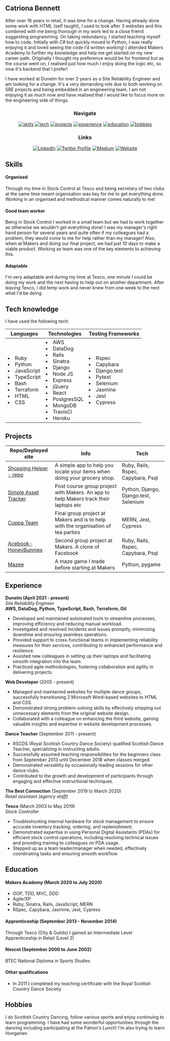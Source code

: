## Catriona Bennett

After over 16 years in retail, it was time for a change. Having already done some work with HTML (self taught), I used to look after 3 websites and this combined with me being thorough in my work led to a close friend suggesting programming. On taking redundancy, I started teaching myself how to code. Initially with C# but quickly moved to Python, I was really enjoying it and loved seeing the code I’d written working! I attended Makers Academy to further my knowledge and help me get started on my new career path. Originally I thought my preference would be for frontend but as the course went on, I realised just how much I enjoy doing the logic etc, so now it's backend that I prefer!

I have worked at Dunelm for over 2 years as a Site Reliability Engineer and am looking for a change. It's a very demanding role due to both working on SRE projects and being embedded in an engineering team. I am not enjoying it as much now and have realised that I would like to focus more on the engineering side of things.

<div align="center">

### Navigate

[![skills](https://img.shields.io/badge/-Skills-blueviolet?style=for-the-badge)](#skills)
[![tech](https://img.shields.io/badge/-Tech_knowledge-blueviolet?style=for-the-badge)](#tech-knowledge)
[![projects](https://img.shields.io/badge/-Projects-blueviolet?style=for-the-badge)](#projects)
[![experience](https://img.shields.io/badge/-Experience-blueviolet?style=for-the-badge)](#experience)
[![education](https://img.shields.io/badge/-Education-blueviolet?style=for-the-badge)](#education)
[![hobbies](https://img.shields.io/badge/-Hobbies-blueviolet?style=for-the-badge)](#hobbies)

### Links

[![LinkedIn](https://img.shields.io/badge/LinkedIn-%232A6AC7?style=for-the-badge&logo=linkedin)](https://www.linkedin.com/in/catriona-bennett-1089b31ab/)
[![Twitter Profile](https://img.shields.io/badge/Twitter-%231DA1F2?style=for-the-badge&logo=twitter&logoColor=white)](https://twitter.com/cmb84scd)
[![Medium](https://img.shields.io/badge/Medium_blog-%2312100E?style=for-the-badge&amp;logo=medium&amp;logoColor=white)](https://medium.com/@cmb84scd)
[![Website](https://img.shields.io/badge/-Website-blue?style=for-the-badge)](https://cmb84scd.github.io/)

</div>

## Skills

#### Organised

Through my time in Stock Control at Tesco and being secretary of two clubs at the same time meant organisation was key for me to get everything done. Working in an organised and methodical manner comes naturally to me!

#### Good team worker

Being in Stock Control I worked in a small team but we had to work together as otherwise we wouldn't get everything done! I was my manager's right hand person for several years and quite often if my colleagues had a problem, they would come to me for help rather than my manager! Also, when at Makers and doing our final project, we had just 10 days to make a viable product. Working as team was one of the key elements to achieving this.

#### Adaptable

I'm very adaptable and during my time at Tesco, one minute I could be doing my work and the next having to help out on another department. After leaving Tesco, I did temp work and never knew from one week to the next what I'd be doing.

## Tech knowledge
I have used the following tech:
<table>
  <thead>
    <tr>
      <th>Languages</th>
      <th>Technologies</th>
      <th>Testing Frameworks</th>
    </tr>
  </thead>
  <tbody>
    <tr>
      <td>
        <li>Ruby</li>
        <li>Python</li>
        <li>JavaScript</li>
        <li>TypeScript</li>
        <li>Bash</li>
        <li>Terraform</li>
        <li>HTML</li>
        <li>CSS</li>
      </td>
      <td>
        <li>AWS</li>
        <li>DataDog</li>
        <li>Rails</li>
        <li>Sinatra</li>
        <li>Django</li>
        <li>Node JS</li>
        <li>Express</li>
        <li>jQuery</li>
        <li>React</li>
        <li>PostgresSQL</li>
        <li>MongoDB</li>
        <li>TravisCI</li>
        <li>Heroku</li>
      </td>
      <td>
        <li>Rspec</li>
        <li>Capybara</li>
        <li>Django.test</li>
        <li>Pytest</li>
        <li>Selenium</li>
        <li>Jasmine</li>
        <li>Jest</li>
        <li>Cypress</li>
      </td>
  </tbody>
</table>

## Projects

| Repo/Deployed site | Info | Tech |
| --- | --- | --- |
| [Shopping Helper - repo](https://github.com/cmb84scd/shopping_helper) | A simple app to help you locate your items when doing your grocery shop. | Ruby, Rails, Rspec, Capybara, Psql |
| [Simple Asset Tracker](https://github.com/makersacademy/simpleassettracker) | Post course group project with Makers. An app to help Makers track their laptops etc | Python, Django, Django.test, Selenium |
| [Cuppa Team](https://github.com/cmb84scd/charity-apr2020) | Final group project at Makers and is to help with the organisation of tea parties | MERN, Jest, Cypress |
| [Acebook-HoneyBunnies](https://github.com/cmb84scd/acebook-HoneyBunnies) | Second group project at Makers. A clone of Facebook | Ruby, Rails, Rspec, Capybara, Psql |
| [Mazee](https://github.com/cmb84scd/Mazee) | A maze game I made before starting at Makers | Python, pygame |

## Experience

**Dunelm (April 2021 - present)**  
*Site Reliability Engineer*  
**AWS, DataDog, Python, TypeScript, Bash, Terraform, Git**
- Developed and maintained automated tools to streamline processes, improving efficiency and reducing manual workload.
- Investigated and resolved incidents and issues promptly, minimizing downtime and ensuring seamless operations.
- Provided support to cross-functional teams in implementing reliability measures for their services, contributing to enhanced performance and resilience.
- Assisted new colleagues in setting up their laptops and facilitating smooth integration into the team.
- Practiced agile methodologies, fostering collaboration and agility in delivering projects.

**Web Developer** (2005 - present)
- Managed and maintained websites for multiple dance groups, successfully transitioning 2 Microsoft Word-based websites to HTML and CSS.
- Demonstrated strong problem-solving skills by effectively stripping out unnecessary elements from the original website design.
- Collaborated with a colleague on enhancing the third website, gaining valuable insights and expertise in website development processes.

**Dance Teacher** (September 2011 - present)
- RSCDS (Royal Scottish Country Dance Society) qualified Scottish Dance Teacher, specializing in instructing adults.
- Successfully assumed teaching responsibilities for the beginners class from September 2013 until December 2018 when classes merged.
- Demonstrated versatility by occasionally leading sessions for other dance clubs.
- Contributed to the growth and development of participants through engaging and effective instructional techniques.

**The Best Connection** (September 2019 to March 2020)    
*Retail assistant (agency staff)*

**Tesco** (March 2003 to May 2019)   
*Stock Controller*  
- Troubleshooting internal hardware for stock management to ensure accurate inventory tracking, ordering, and replenishment.
- Demonstrated expertise in using Personal Digital Assistants (PDAs) for efficient stock control operations, including resolving technical issues and providing training to colleagues on PDA usage.
- Stepped up as a team leader/manager when needed, effectively coordinating tasks and ensuring smooth workflow.

## Education

#### Makers Academy (March 2020 to July 2020)

- OOP, TDD, MVC, DDD
- Agile/XP
- Ruby, Sinatra, Rails, JavaScript, MERN
- RSpec, Capybara, Jasmine, Jest, Cypress

#### Apprenticeship (September 2013 - November 2014)

Through Tesco (City & Guilds) I gained an Intermediate Level Apprenticeship in Retail (Level 2)

#### Nescot (September 2000 to June 2002)

BTEC National Diploma in Sports Studies

#### Other qualifications

- In 2011 I completed my teaching certificate with the Royal Scottish Country Dance Society

## Hobbies

I do Scottish Country Dancing, follow various sports and enjoy continuing to learn programming. I have had some wonderful opportunities through the dancing including participating at the Patron's Lunch! I'm also trying to learn Hungarian.
